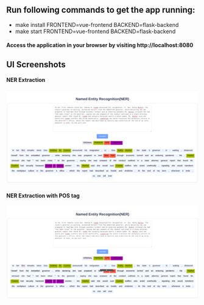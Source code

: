 ## Run following commands to get the app running:
+ make install FRONTEND=vue-frontend BACKEND=flask-backend 
+ make start FRONTEND=vue-frontend BACKEND=flask-backend

#### Access the application in your browser by visiting http://localhost:8080

## UI Screenshots
#### NER Extraction
![alt text](https://github.com/gauravc95/Named-Entity-Recognition-NER-/blob/master/Screenshots/NER_Application_SS.png)
#### NER Extraction with POS tag
![alt text](https://github.com/gauravc95/Named-Entity-Recognition-NER-/blob/master/Screenshots/NER_Application_SS_2.png)
